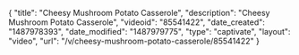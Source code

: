 {
    "title": "Cheesy Mushroom Potato Casserole",
    "description": "Cheesy Mushroom Potato Casserole",
    "videoid": "85541422",
    "date_created": "1487978393",
    "date_modified": "1487979775",
    "type": "captivate",
    "layout": "video",
    "url": "\/v\/cheesy-mushroom-potato-casserole\/85541422"
}